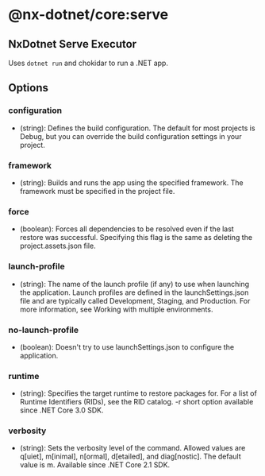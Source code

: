 # @nx-dotnet/core:serve

## NxDotnet Serve Executor

Uses `dotnet run` and chokidar to run a .NET app.

## Options

### configuration

- (string): Defines the build configuration. The default for most projects is Debug, but you can override the build configuration settings in your project.

### framework

- (string): Builds and runs the app using the specified framework. The framework must be specified in the project file.

### force

- (boolean): Forces all dependencies to be resolved even if the last restore was successful. Specifying this flag is the same as deleting the project.assets.json file.

### launch-profile

- (string): The name of the launch profile (if any) to use when launching the application. Launch profiles are defined in the launchSettings.json file and are typically called Development, Staging, and Production. For more information, see Working with multiple environments.

### no-launch-profile

- (boolean): Doesn&#39;t try to use launchSettings.json to configure the application.

### runtime

- (string): Specifies the target runtime to restore packages for. For a list of Runtime Identifiers (RIDs), see the RID catalog. -r short option available since .NET Core 3.0 SDK.

### verbosity

- (string): Sets the verbosity level of the command. Allowed values are q[uiet], m[inimal], n[ormal], d[etailed], and diag[nostic]. The default value is m. Available since .NET Core 2.1 SDK.
